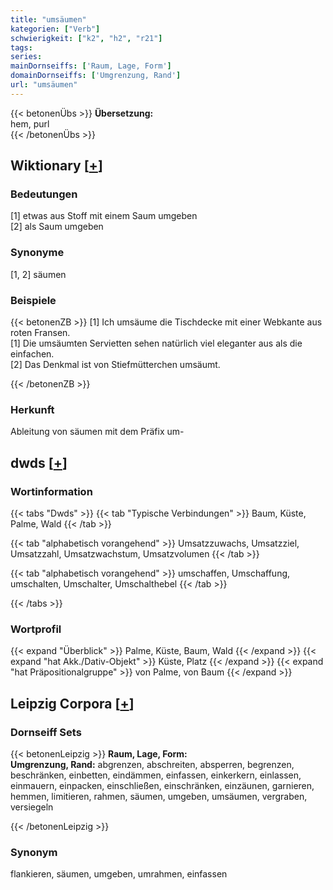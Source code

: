 ```yaml
---
title: "umsäumen"
kategorien: ["Verb"]
schwierigkeit: ["k2", "h2", "r21"]
tags:
series:
mainDornseiffs: ['Raum, Lage, Form']
domainDornseiffs: ['Umgrenzung, Rand']
url: "umsäumen"
---
```


{{< betonenÜbs >}}
**Übersetzung:**  
hem, purl  
{{< /betonenÜbs >}}

## Wiktionary [[+](https://de.wiktionary.org/wiki/umsäumen)]

### Bedeutungen
[1] etwas aus Stoff mit einem Saum umgeben  
[2] als Saum umgeben  

### Synonyme
[1, 2] säumen  

### Beispiele
{{< betonenZB >}}
[1] Ich umsäume die Tischdecke mit einer Webkante aus roten Fransen.  
[1] Die umsäumten Servietten sehen natürlich viel eleganter aus als die einfachen.  
[2] Das Denkmal ist von Stiefmütterchen umsäumt.  

{{< /betonenZB >}}
### Herkunft
Ableitung von säumen mit dem Präfix um-  



## dwds [[+](https://www.dwds.de/wb/umsäumen)]

### Wortinformation
{{< tabs "Dwds" >}}
{{< tab "Typische Verbindungen" >}}
Baum, Küste, Palme, Wald
{{< /tab >}}

{{< tab "alphabetisch vorangehend" >}}
Umsatzzuwachs, Umsatzziel, Umsatzzahl, Umsatzwachstum, Umsatzvolumen
{{< /tab >}}

{{< tab "alphabetisch vorangehend" >}}
umschaffen, Umschaffung, umschalten, Umschalter, Umschalthebel
{{< /tab >}}

{{< /tabs >}}

### Wortprofil
{{< expand "Überblick" >}} Palme, Küste, Baum, Wald {{< /expand >}}
{{< expand "hat Akk./Dativ-Objekt" >}} Küste, Platz {{< /expand >}}
{{< expand "hat Präpositionalgruppe" >}} von Palme, von Baum {{< /expand >}}

## Leipzig Corpora [[+](https://corpora.uni-leipzig.de/en/res?word=umsäumen&corpusId=deu_newscrawl-public_2018)]

### Dornseiff Sets
{{< betonenLeipzig >}}
**Raum, Lage, Form:**  
**Umgrenzung, Rand:** abgrenzen, abschreiten, absperren, begrenzen, beschränken, einbetten, eindämmen, einfassen, einkerkern, einlassen, einmauern, einpacken, einschließen, einschränken, einzäunen, garnieren, hemmen, limitieren, rahmen, säumen, umgeben, umsäumen, vergraben, versiegeln  

{{< /betonenLeipzig >}}

### Synonym
flankieren, säumen, umgeben, umrahmen, einfassen

